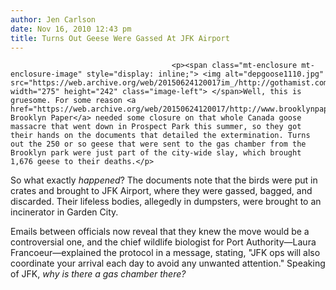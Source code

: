 ```yaml
---
author: Jen Carlson
date: Nov 16, 2010 12:43 pm
title: Turns Out Geese Were Gassed At JFK Airport
---
```


	
										<p><span class="mt-enclosure mt-enclosure-image" style="display: inline;"> <img alt="depgoose1110.jpg" src="https://web.archive.org/web/20150624120017im_/http://gothamist.com/attachments/arts_jen/depgoose1110.jpg" width="275" height="242" class="image-left"> </span>Well, this is gruesome. For some reason <a href="https://web.archive.org/web/20150624120017/http://www.brooklynpaper.com/stories/33/47/dtg_goosefoia_2010_11_19_bk.html">the Brooklyn Paper</a> needed some closure on that whole Canada goose massacre that went down in Prospect Park this summer, so they got their hands on the documents that detailed the extermination. Turns out the 250 or so geese that were sent to the gas chamber from the Brooklyn park were just part of the city-wide slay, which brought 1,676 geese to their deaths.</p>

<p>So what exactly <em>happened</em>? The documents note that the birds were put in crates and brought to JFK Airport, where they were gassed, bagged, and discarded. Their lifeless bodies, allegedly in dumpsters, were brought to an incinerator in Garden City. </p>

<p>Emails between officials now reveal that they knew the move would be a controversial one, and the chief wildlife biologist for Port Authority&#x2014;Laura Francoeur&#x2014;explained the protocol in a message, stating, &quot;JFK ops will also coordinate your arrival each day to avoid any unwanted attention.&quot; Speaking of JFK, <em>why is there a gas chamber there?</em></p>					
										
									
				